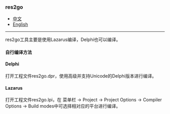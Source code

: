 ### res2go  

* [中文](README.zh-CN.md)  
* [English](README.md)  

----

res2go工具主要是使用Lazarus编译，Delphi也可以编译。

#### 自行编译方法

#### Delphi

打开工程文件res2go.dpr，使用高级并支持Unicode的Delphi版本进行编译。

#### Lazarus 

打开工程文件res2go.lpi，在 菜单栏 -> Project -> Project Options -> Compiler Options -> Build modes中可选择相对应的平台进行编译。
